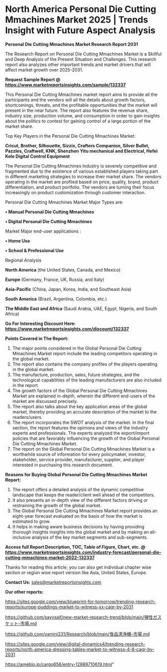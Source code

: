 # North America Personal Die Cutting Mmachines Market 2025 | Trends Insight with Future Aspect Analysis

<strong>Personal Die Cutting Mmachines Market Research Report 2031</strong>

The Research Report on Personal Die Cutting Mmachines Market is a Skillful and Deep Analysis of the Present Situation and Challenges. This research report also analyzes other important trends and market drivers that will affect market growth over 2025-2031.

<strong>Request Sample Report @ <a href=https://www.marketreportsinsights.com/sample/132337>https://www.marketreportsinsights.com/sample/132337</a></strong>

This Personal Die Cutting Mmachines market report aims to provide all the participants and the vendors will all the details about growth factors, shortcomings, threats, and the profitable opportunities that the market will present in the near future. The report also features the revenue share, industry size, production volume, and consumption in order to gain insights about the politics to contest for gaining control of a large portion of the market share.

Top Key Players in the Personal Die Cutting Mmachines Market:

<strong>Cricut, Brother, Silhouette, Sizzix, Crafters Companion, Silver Bullet, Pazzles, Craftwell, KNK, Shenzhen Yitu mechanical and Electrical, Hefei Kele Digital Control Equipment</strong>

The Personal Die Cutting Mmachines Industry is severely competitive and fragmented due to the existence of various established players taking part in different marketing strategies to increase their market share. The vendors operating in the market are profiled based on price, quality, brand, product differentiation, and product portfolio. The vendors are turning their focus increasingly on product customization through customer interaction.

Personal Die Cutting Mmachines Market Major Types are:

<strong>• Manual Personal Die Cutting Mmachines

• Digital Personal Die Cutting Mmachines</strong>

Market Major end-user applications :

<strong>• Home Use

• School & Professional Use</strong>

Regional Analysis

</u><strong><b>North America</b></strong> (the United States, Canada, and Mexico)

<strong><b>Europe </b></strong>(Germany, France, UK, Russia, and Italy)

<strong><b>Asia-Pacific</b></strong> (China, Japan, Korea, India, and Southeast Asia)

<strong><b>South America</b></strong> (Brazil, Argentina, Colombia, etc.)

<strong><b>The Middle East and Africa</b></strong> (Saudi Arabia, UAE, Egypt, Nigeria, and South Africa)

<strong>Go For Interesting Discount Here: <a href=https://www.marketreportsinsights.com/discount/132337>https://www.marketreportsinsights.com/discount/132337</a></strong>

<strong>Points Covered in The Report:</strong>
<ol>
  <li>The major points considered in the Global Personal Die Cutting Mmachines Market report include the leading competitors operating in the global market.</li>
  <li>The report also contains the company profiles of the players operating in the global market.</li>
  <li>The manufacture, production, sales, future strategies, and the technological capabilities of the leading manufacturers are also included in the report.</li>
  <li>The growth factors of the Global Personal Die Cutting Mmachines Market are explained in-depth, wherein the different end-users of the market are discussed precisely.</li>
  <li>The report also talks about the key application areas of the global market, thereby providing an accurate description of the market to the readers/users.</li>
  <li>The report incorporates the SWOT analysis of the market. In the final section, the report features the opinions and views of the industry experts and professionals. The experts analyzed the export/import policies that are favorably influencing the growth of the Global Personal Die Cutting Mmachines Market.</li>
  <li>The report on the Global Personal Die Cutting Mmachines Market is a worthwhile source of information for every policymaker, investor, stakeholder, service provider, manufacturer, supplier, and player interested in purchasing this research document.</li>
</ol>
<strong>Reasons for Buying Global Personal Die Cutting Mmachines Market Report:</strong>

<ol>
  <li>The report offers a detailed analysis of the dynamic competitive landscape that keeps the reader/client well ahead of the competitors.</li>
  <li>It also presents an in-depth view of the different factors driving or restraining the growth of the global market.</li>
  <li>The Global Personal Die Cutting Mmachines Market report provides an eight-year forecast evaluated on the basis of how the market is estimated to grow.</li>
  <li>It helps in making aware business decisions by having providing thorough insights insights into the global market and by making an all-inclusive analysis of the key market segments and sub-segments.</li>
</ol>
<strong>Access full Report Description, TOC, Table of Figure, Chart, etc. @ <a href=https://www.marketreportsinsights.com/industry-forecast/personal-die-cutting-mmachines-market-2022-132337>https://www.marketreportsinsights.com/industry-forecast/personal-die-cutting-mmachines-market-2022-132337</a></strong>


Thanks for reading this article; you can also get individual chapter wise section or region wise report version like Asia, United States, Europe.

<strong>Contact Us:</strong>
sales@marketreportsinsights.com

<strong>Our other reports:</strong>

<a href=https://sites.google.com/view/blueprint-for-tomorrow/trending-research-reports/europe-puddings-market-to-witness-xx-cagr-by-2031>https://sites.google.com/view/blueprint-for-tomorrow/trending-research-reports/europe-puddings-market-to-witness-xx-cagr-by-2031</a>

<a href=https://github.com/sayysaif/new-market-research-trend/blob/main/弾性ガスケット-市場.md>https://github.com/sayysaif/new-market-research-trend/blob/main/弾性ガスケット-市場.md</a>

<a href=https://github.com/yamini231/Research/blob/main/食品清浄機-市場.md>https://github.com/yamini231/Research/blob/main/食品清浄機-市場.md</a>

<a href=https://sites.google.com/view/digital-dynamics4/trending-research-reports/north-america-dressing-tables-market-to-witness-4-8-cagr-by-2031>https://sites.google.com/view/digital-dynamics4/trending-research-reports/north-america-dressing-tables-market-to-witness-4-8-cagr-by-2031</a>

<a href=https://ameblo.jp/cargo656/entry-12889710619.html>https://ameblo.jp/cargo656/entry-12889710619.html</a>"
